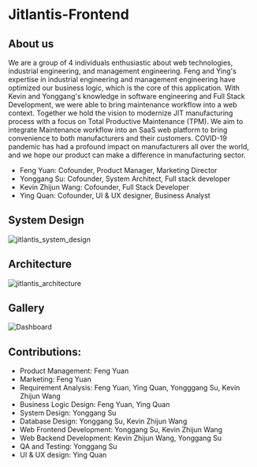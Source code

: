 # Jitlantis-Frontend

## About us
We are a group of 4 individuals enthusiastic about web technologies, industrial engineering, and management engineering. 
Feng and Ying's expertise in industrial engineering and management engineering have optimized our business logic, which is the core of this application. 
With Kevin and Yonggang's knowledge in software engineering and Full Stack Development, we were able to bring maintenance workflow into a web context.
Together we hold the vision to modernize JIT manufacturing process with a focus on Total Productive Maintenance (TPM). 
We aim to integrate Maintenance workflow into an SaaS web platform to bring convenience to both manufacturers and their customers. 
COVID-19 pandemic has had a profound impact on manufacturers all over the world, and we hope our product can make a difference in manufacturing sector. 
- Feng Yuan: Cofounder, Product Manager, Marketing Director
- Yonggang Su: Cofounder, System Architect, Full stack developer
- Kevin Zhijun Wang: Cofounder, Full Stack Developer
- Ying Quan: Cofounder, UI & UX designer, Business Analyst

## System Design
![jitlantis_system_design](https://user-images.githubusercontent.com/58012125/101298503-468f1300-37fc-11eb-8174-fc6e0791b9ee.png)

## Architecture
![jitlantis_architecture](https://user-images.githubusercontent.com/58012125/101298466-19dafb80-37fc-11eb-82e1-5138935afdf2.png)

## Gallery
![Dashboard](https://user-images.githubusercontent.com/58012125/99997466-32263180-2d8b-11eb-8bf2-ba7d9067836b.png)

## Contributions:
- Product Management: Feng Yuan
- Marketing: Feng Yuan
- Requirement Analysis: Feng Yuan, Ying Quan, Yongggang Su, Kevin Zhijun Wang
- Business Logic Design: Feng Yuan, Ying Quan
- System Design: Yonggang Su
- Database Design: Yonggang Su, Kevin Zhijun Wang
- Web Frontend Development: Yonggang Su, Kevin Zhijun Wang
- Web Backend Development: Kevin Zhijun Wang, Yonggang Su
- QA and Testing: Yonggang Su
- UI & UX design: Ying Quan

